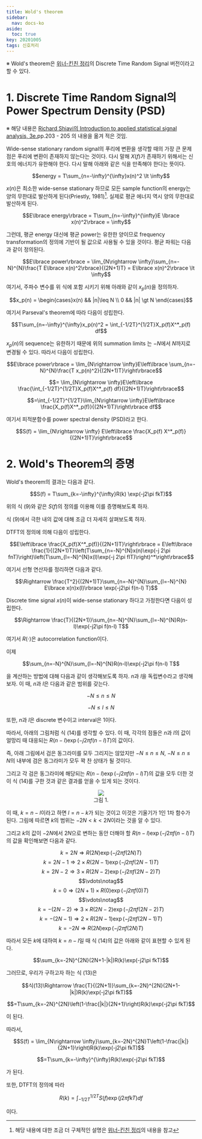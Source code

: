 ```yaml
---
title: Wold's theorem
sidebar:
  nav: docs-ko
aside:
  toc: true
key: 20201005
tags: 신호처리
---
```


※ Wold's theorem은 [위너-킨친 정리](https://angeloyeo.github.io/2020/10/04/Wiener_Khinchin.html)의 Discrete Time Random Signal 버전이라고 할 수 있다.

# 1. Discrete Time Random Signal의 Power Spectrum Density (PSD)

※ 해당 내용은 [Richard Shiavi의 Introduction to applied statistical signal analysis, 3e.](https://www.amazon.com/Introduction-Applied-Statistical-Signal-Analysis/dp/0120885816)pp.203 - 205 의 내용을 옮겨 적은 것임.

Wide-sense stationary random signal의 푸리에 변환을 생각할 때의 가장 큰 문제점은 푸리에 변환이 존재하지 않는다는 것이다. 다시 말해 $X(f)$가 존재하기 위해서는 신호의 에너지가 유한해야 한다. 다시 말해 아래와 같은 식을 만족해야 한다는 뜻이다. 

$$energy = T\sum_{n=-\infty}^{\infty}x(n)^2 \lt \infty$$

$x(n)$은 최소한 wide-sense stationary 하므로 모든 sample function의 energy는 양의 무한대로 발산하게 된다(Priestly, 1981)[^1]. 실제로 평균 에너지 역시 양의 무한대로 발산하게 된다.

[^1]: 해당 내용에 대한 조금 더 구체적인 설명은 [위너-킨친 정리](https://angeloyeo.github.io/2020/10/04/Wiener_Khinchin.html)의 내용을 참고


$$E\lbrace energy\rbrace = T\sum_{n=-\infty}^{\infty}E \lbrace x(n)^2\rbrace = \infty$$

그런데, 평균 energy 대신에 평균 power는 유한한 양이므로 frequency transformation의 정의에 기반이 될 값으로 사용될 수 있을 것이다. 평균 파워는 다음과 같이 정의된다.

$$E\lbrace power\rbrace = \lim_{N\rightarrow \infty}\sum_{n=-N}^{N}\frac{T E\lbrace x(n)^2\rbrace}{(2N+1)T} = E\lbrace x(n)^2\rbrace \lt \infty$$

여기서, 주파수 변수를 위 식에 포함 시키기 위해 아래와 같이 $x_p(n)$을 정의하자.

$$x_p(n) = \begin{cases}x(n) && |n|\leq N \\ 0 && |n| \gt N \end{cases}$$

여기서 Parseval's theorem에 따라 다음이 성립한다.

$$T\sum_{n=-\infty}^{\infty}x_p(n)^2 = \int_{-1/2T}^{1/2T}X_p(f)X^*_p(f) df$$

$x_p(n)$의 sequence는 유한하기 때문에 위의 summation limits 는 $-N$에서 $N$까지로 변경될 수 있다. 따라서 다음이 성립한다.

$$E\lbrace power\rbrace = \lim_{N\rightarrow \infty}E\left\lbrace \sum_{n=-N}^{N}\frac{T x_p(n)^2}{(2N+1)T}\right\rbrace$$

$$= \lim_{N\rightarrow \infty}E\left\lbrace \frac{\int_{-1/2T}^{1/2T}X_p(f)X^*_p(f) df}{(2N+1)T}\right\rbrace$$

$$=\int_{-1/2T}^{1/2T}\lim_{N\rightarrow \infty}E\left\lbrace \frac{X_p(f)X^*_p(f)}{(2N+1)T}\right\rbrace df$$

여기서 피적분함수를 power spectral density (PSD)라고 한다.

$$S(f) = \lim_{N\rightarrow \infty} E\left\lbrace \frac{X_p(f) X^*_p(f)}{(2N+1)T}\right\rbrace$$

# 2. Wold's Theorem의 증명

Wold's theorem의 결과는 다음과 같다.

$$S(f) = T\sum_{k=-\infty}^{\infty}R(k) \exp(-j2\pi fkT)$$

[//]:# (식 10)

위의 식 (9)와 같은 $S(f)$의 정의를 이용해 이를 증명해보도록 하자.

식 (9)에서 극한 내의 값에 대해 조금 더 자세히 살펴보도록 하자.

DTFT의 정의에 의해 다음이 성립한다.

$$E\left\lbrace \frac{X_p(f)X^*_p(f)}{(2N+1)T}\right\rbrace = E\left\lbrace \frac{1}{(2N+1)T}\left(T\sum_{n=-N}^{N}x(n)\exp(-j 2\pi fnT)\right)\left(T\sum_{l=-N}^{N}x(l)\exp(-j 2\pi flT)\right)^*\right\rbrace$$

여기서 선형 연산자를 정리하면 다음과 같다.

$$\Rightarrow \frac{T^2}{(2N+1)T}\sum_{n=-N}^{N}\sum_{l=-N}^{N} E\lbrace x(n)x(l)\rbrace \exp(-j2\pi f(n-l) T)$$

Discrete time signal $x(n)$이 wide-sense stationary 하다고 가정한다면 다음이 성립한다.

$$\Rightarrow \frac{T}{(2N+1)}\sum_{n=-N}^{N}\sum_{l=-N}^{N}R(n-l)\exp(-j2\pi f(n-l) T$$

여기서 $R(\cdot)$은 autocorrelation function이다.

이제 

$$\sum_{n=-N}^{N}\sum_{l=-N}^{N}R(n-l)\exp(-j2\pi f(n-l) T$$

[//]:# (식 14)

을 계산하는 방법에 대해 다음과 같이 생각해보도록 하자. $n$과 $l$을 독립변수라고 생각해보자. 이 때, $n$과 $l$은 다음과 같은 범위를 갖는다.

$$-N\leq n \leq N$$

$$-N \leq l \leq N$$

또한, $n$과 $l$은 discrete 변수이고 interval은 1이다.

따라서, 아래의 그림처럼 식 (14)를 생각할 수 있다. 이 때, 각각의 점들은 $n$과 $l$의 값이 얼망리 때 대응되는 $R(n-l) \exp(-j2\pi f(n-l)T)$의 값이다. 

즉, 아래 그림에서 검은 동그라미를 모두 그리지는 않았지만 $-N\leq n \leq N$, $-N \leq n \leq N$의 내부에 검은 동그라미가 모두 꽉 찬 상태가 될 것이다. 

그리고 각 검은 동그라미에 해당되는 $R(n-l) \exp(-j2\pi f(n-l)T)$의 값을 모두 더한 것이 식 (14)를 구한 것과 같은 결과를 얻을 수 있게 되는 것이다.

<p align = "center">
  <img src = "https://raw.githubusercontent.com/angeloyeo/angeloyeo.github.io/master/pics/2020-10-05-Wold_theorem/pic1.png">
  <br>
  그림 1.
</p>

이 때, $k=n-l$이라고 하면 $l=n-k$가 되는 것이고 이것은 기울기가 1인 1차 함수가 된다. 그림에 따르면 $k$의 범위는 $-2N \lt k \lt 2N$이라는 것을 알 수 있다.

그리고 $k$의 값이 $-2N$에서 $2N$으로 변하는 동안 더해야 할 $R(n-l)\exp(-j2\pi f(n-l)T)$의 값을 확인해보면 다음과 같다.

$$k=2N \Rightarrow R(2N)\exp(-j2\pi f (2N) T)$$
$$k=2N-1 \Rightarrow 2\times R(2N-1)\exp(-j2\pi f (2N-1) T)$$
$$k=2N-2 \Rightarrow 3\times R(2N-2)\exp(-j2\pi f (2N-2) T)$$
$$\vdots\notag$$
$$k=0 \Rightarrow (2N+1)\times R(0)\exp(-j2\pi f (0) T)$$
$$\vdots\notag$$
$$k=-(2N-2) \Rightarrow 3\times R(2N-2)\exp(-j2\pi f (2N-2) T)$$
$$k=-(2N-1) \Rightarrow 2\times R(2N-1)\exp(-j2\pi f (2N-1) T)$$
$$k=-2N \Rightarrow R(2N)\exp(-j2\pi f (2N) T)$$

따라서 모든 $k$에 대하여 $k=n-l$일 때 식 (14)의 값은 아래와 같이 표현할 수 있게 된다.

$$\sum_{k=-2N}^{2N}(2N+1-|k|)R(k)\exp(-j2\pi fkT)$$

그러므로, 우리가 구하고자 하는 식 (13)은

$$식(13)\Rightarrow \frac{T}{(2N+1)}\sum_{k=-2N}^{2N}(2N+1-|k|)R(k)\exp(-j2\pi fkT)$$

$$=T\sum_{k=-2N}^{2N}\left(1-\frac{|k|}{2N+1}\right)R(k)\exp(-j2\pi fkT)$$

이 된다.

따라서,

$$S(f) = \lim_{N\rightarrow \infty}\sum_{k=-2N}^{2N}T\left(1-\frac{|k|}{2N+1}\right)R(k)\exp(-j2\pi fkT)$$

$$=T\sum_{k=-\infty}^{\infty}R(k)\exp(-j2\pi fkT)$$

가 된다.

또한, DTFT의 정의에 따라

$$R(k) =\int_{-1/2T}^{1/2T}S(f)\exp(j2\pi fkT)df$$

이다.